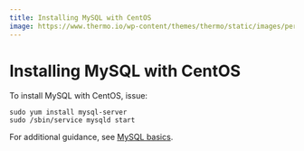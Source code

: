 ```yaml
---
title: Installing MySQL with CentOS
image: https://www.thermo.io/wp-content/themes/thermo/static/images/perks-4.svg
---
```


# Installing MySQL with CentOS
To install MySQL with CentOS, issue:
```
sudo yum install mysql-server
sudo /sbin/service mysqld start
```
For additional guidance, see [MySQL basics](https://github.com/thermoio/docs/blob/master/databases/mysql-basics.md).
